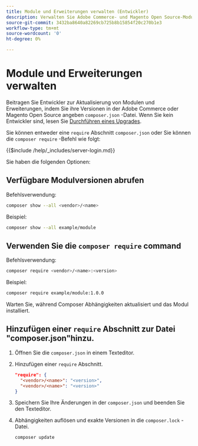 ```yaml
---
title: Module und Erweiterungen verwalten (Entwickler)
description: Verwalten Sie Adobe Commerce- und Magento Open Source-Module und -Erweiterungen über die Befehlszeilenschnittstelle und den Composer-Paketmanager.
source-git-commit: 3432ba8640a82269cb725b8b15854f20c270b1e3
workflow-type: tm+mt
source-wordcount: '0'
ht-degree: 0%

---
```



# Module und Erweiterungen verwalten

Beitragen Sie Entwickler zur Aktualisierung von Modulen und Erweiterungen, indem Sie ihre Versionen in der Adobe Commerce oder Magento Open Source angeben `composer.json` -Datei. Wenn Sie kein Entwickler sind, lesen Sie [Durchführen eines Upgrades](../implementation/perform-upgrade.md).

Sie können entweder eine `require` Abschnitt `composer.json` oder Sie können die `composer require` -Befehl wie folgt:

{{$include /help/_includes/server-login.md}}

Sie haben die folgenden Optionen:

## Verfügbare Modulversionen abrufen

Befehlsverwendung:

```bash
composer show --all <vendor>/<name>
```

Beispiel:

```bash
composer show --all example/module
```

## Verwenden Sie die `composer require` command

Befehlsverwendung:

```bash
composer require <vendor>/<name>:<version>
```

Beispiel:

```bash
composer require example/module:1.0.0
```

Warten Sie, während Composer Abhängigkeiten aktualisiert und das Modul installiert.

## Hinzufügen einer `require` Abschnitt zur Datei &quot;composer.json&quot;hinzu.

1. Öffnen Sie die `composer.json` in einem Texteditor.

1. Hinzufügen einer `require` Abschnitt.

   ```json
   "require": {
     "<vendor>/<name>": "<version>",
     "<vendor>/<name>": "<version>"
   }
   ```

1. Speichern Sie Ihre Änderungen in der `composer.json` und beenden Sie den Texteditor.

1. Abhängigkeiten auflösen und exakte Versionen in die `composer.lock` -Datei.

   ```bash
   composer update
   ```
